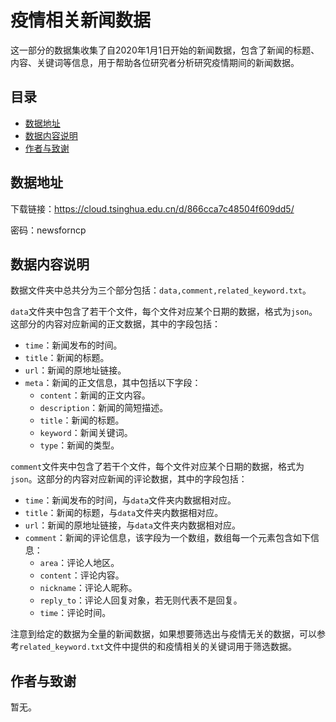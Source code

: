 # 疫情相关新闻数据

这一部分的数据集收集了自2020年1月1日开始的新闻数据，包含了新闻的标题、内容、关键词等信息，用于帮助各位研究者分析研究疫情期间的新闻数据。

## 目录

- [数据地址](#数据地址)
- [数据内容说明](#数据内容说明)
- [作者与致谢](#作者与致谢)

## 数据地址

下载链接：https://cloud.tsinghua.edu.cn/d/866cca7c48504f609dd5/

密码：newsforncp

## 数据内容说明

数据文件夹中总共分为三个部分包括：``data,comment,related_keyword.txt``。

``data``文件夹中包含了若干个文件，每个文件对应某个日期的数据，格式为``json``。这部分的内容对应新闻的正文数据，其中的字段包括：

* ``time``：新闻发布的时间。
* ``title``：新闻的标题。
* ``url``：新闻的原地址链接。
* ``meta``：新闻的正文信息，其中包括以下字段：
  * ``content``：新闻的正文内容。
  * ``description``：新闻的简短描述。
  * ``title``：新闻的标题。
  * ``keyword``：新闻关键词。
  * ``type``：新闻的类型。

``comment``文件夹中包含了若干个文件，每个文件对应某个日期的数据，格式为``json``。这部分的内容对应新闻的评论数据，其中的字段包括：

* ``time``：新闻发布的时间，与``data``文件夹内数据相对应。
* ``title``：新闻的标题，与``data``文件夹内数据相对应。
* ``url``：新闻的原地址链接，与``data``文件夹内数据相对应。
* ``comment``：新闻的评论信息，该字段为一个数组，数组每一个元素包含如下信息：
  * ``area``：评论人地区。
  * ``content``：评论内容。
  * ``nickname``：评论人昵称。
  * ``reply_to``：评论人回复对象，若无则代表不是回复。
  * ``time``：评论时间。

注意到给定的数据为全量的新闻数据，如果想要筛选出与疫情无关的数据，可以参考``related_keyword.txt``文件中提供的和疫情相关的关键词用于筛选数据。

## 作者与致谢

暂无。